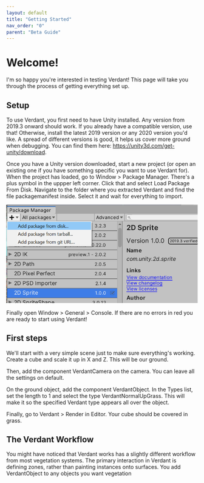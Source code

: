 ```yaml
---
layout: default
title: "Getting Started"
nav_order: "0"
parent: "Beta Guide"
---
```


# Welcome!
I'm so happy you're interested in testing Verdant! This page will take you through the process of getting everything set up.

## Setup
To use Verdant, you first need to have Unity installed. Any version from 2019.3 onward should work. If you already have a compatible version, use that! Otherwise, install the latest 2019 version or any 2020 version you'd like. A spread of different versions is good, it helps us cover more ground when debugging. You can find them here: https://unity3d.com/get-unity/download.

Once you have a Unity version downloaded, start a new project (or open an existing one if you have something specific you want to use Verdant for). When the project has loaded, go to Window > Package Manager. There's a plus symbol in the uppper left corner. Click that and select Load Package From Disk. Navigate to the folder where you extracted Verdant and find the file packagemanifest inside. Select it and wait for everything to import.

![Image showing the top left plus button used to add a package from disk](Media/AddPackageButton.PNG "Adding a package")

Finally open Window > General > Console. If there are no errors in red you are ready to start using Verdant!


## First steps
We'll start with a very simple scene just to make sure everything's working. Create a cube and scale it up in X and Z. This will be our ground. 

Then, add the component VerdantCamera on the camera. You can leave all the settings on default.

On the ground object, add the component VerdantObject. In the Types list, set the length to 1 and select the type VerdantNormalUpGrass. This will make it so the specified Verdant type appears all over the object.

Finally, go to Verdant > Render in Editor. Your cube should be covered in grass.

## The Verdant Workflow
You might have noticed that Verdant works has a slightly different workflow from most vegetation systems. The primary interaction in Verdant is defining zones, rather than painting instances onto surfaces. You add VerdantObject to any objects you want vegetation 

 